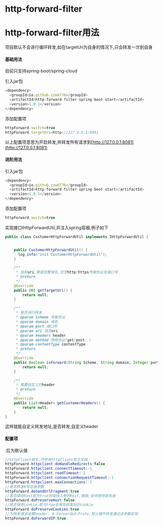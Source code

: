 # http-forward-filter
# http-forward-filter用法


项目默认不会进行循环转发,如在targetUri为自身的情况下,只会转发一次到自身

#### 基础用法

目前只支持spring-boot/spring-cloud

引入jar包

```JavaScript
<dependency>
  <groupId>io.github.zzw6776</groupId>
  <artifactId>http-forward-filter-spring-boot-start</artifactId>
  <version>1.0.1</version>
</dependency>
```


添加配置项

```JavaScript
httpForward.switch=true
httpForward.targetUri=http://127.0.0.1:8081
```


以上配置项意思为开启转发,并转发所有请求到[http://127.0.0.1:8081](http://127.0.0.1:8081)


#### 进阶用法

引入jar包

```JavaScript
<dependency>
  <groupId>io.github.zzw6776</groupId>
  <artifactId>http-forward-filter-spring-boot-start</artifactId>
  <version>1.0.1</version>
</dependency>
```


添加配置项

```JavaScript
httpForward.switch=true
```


实现接口IHttpForwardUtil,并注入spring容器,例子如下

```Java
public class CustomerHttpForwardUtil implements IHttpForwardUtil {


    public CustomerHttpForwardUtil() {
      log.info("init CustomerHttpForwardUtil");
    }

    /**
     * 目标uri,需是完整域名,包含http/https传输协议及端口号
     * @return
     */
    @Override
    public URI getTargetUri() {
        return null;
    }

    /**
     * 是否进行转发
     * @param Scheme 传输协议
     * @param domain 域名
     * @param port 端口号
     * @param uri 请求uri
     * @param headers header
     * @param method 网络协议(get/post..)
     * @param contentType contentType
     * @return
     */
    @Override
    public Boolean isForward(String Scheme, String domain, Integer port, String uri, Map<String, String> heades, String method, String contentType) {
        return null;
    }

    /**
     * 需要自定义的header
     * @return
     */
    @Override
    public List<Header> getCustomerHeaders() {
        return null;
    }
}
```


这样就能自定义转发地址,是否转发,自定义header

#### 配置项

:后为默认值

```Java
//httpClient相关,可参考httpClient官方文档
httpForward.httpclient.doHandleRedirects:false
httpForward.httpclient.connectTimeout:-1
httpForward.httpclient.readTimeout:-1
httpForward.httpclient.connectionRequestTimeout:-1
httpForward.httpclient.maxConnections:-1
//是否转发#号后面参数
httpForward.doSendUrlFragment:true
//是否保存host若为true则保持入参的host,慎用,会导致转发失效
httpForward.doPreserveHost:false
//是否保存cookie 若为true会保存转发后的cookie
httpForward.doPreserveCookies:true
//为转发请求设置header: X-Forwarded-Proto,禁止循环转发通过该参数实现
httpForward.doForwardIP:true

```


